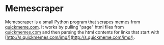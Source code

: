 # Memescraper
Memescraper is a small Python program that scrapes memes from [quickmeme.com](http://quickmemes.com/).
It works by pulling "page" html files from [quickmemes.com](http://quickmemes.com/) and then parsing the html contents for links that start with [http://s.quickmemes.com/img/](http://s.quickmeme.com/img/).
 
